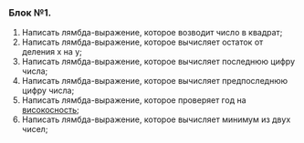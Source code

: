 ### Блок №1.

1. Написать лямбда-выражение, которое возводит число в квадрат;
2. Написать лямбда-выражение, которое вычисляет остаток от деления x на y;
3. Написать лямбда-выражение, которое вычисляет последнюю цифру числа;
4. Написать лямбда-выражение, которое вычисляет предпоследнюю цифру числа;
5. Написать лямбда-выражение, которое проверяет год на [високосность](http://ru.wikipedia.org/wiki/Високосный_год);
6. Написать лямбда-выражение, которое вычисляет минимум из двух чисел;